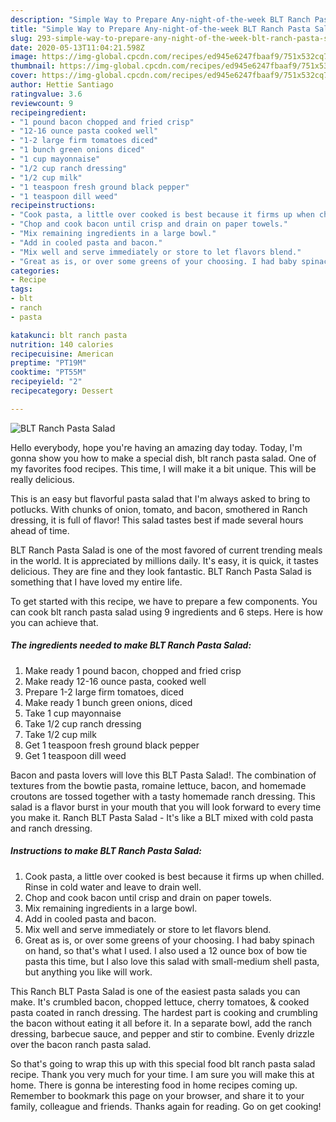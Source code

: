```yaml
---
description: "Simple Way to Prepare Any-night-of-the-week BLT Ranch Pasta Salad"
title: "Simple Way to Prepare Any-night-of-the-week BLT Ranch Pasta Salad"
slug: 293-simple-way-to-prepare-any-night-of-the-week-blt-ranch-pasta-salad
date: 2020-05-13T11:04:21.598Z
image: https://img-global.cpcdn.com/recipes/ed945e6247fbaaf9/751x532cq70/blt-ranch-pasta-salad-recipe-main-photo.jpg
thumbnail: https://img-global.cpcdn.com/recipes/ed945e6247fbaaf9/751x532cq70/blt-ranch-pasta-salad-recipe-main-photo.jpg
cover: https://img-global.cpcdn.com/recipes/ed945e6247fbaaf9/751x532cq70/blt-ranch-pasta-salad-recipe-main-photo.jpg
author: Hettie Santiago
ratingvalue: 3.6
reviewcount: 9
recipeingredient:
- "1 pound bacon chopped and fried crisp"
- "12-16 ounce pasta cooked well"
- "1-2 large firm tomatoes diced"
- "1 bunch green onions diced"
- "1 cup mayonnaise"
- "1/2 cup ranch dressing"
- "1/2 cup milk"
- "1 teaspoon fresh ground black pepper"
- "1 teaspoon dill weed"
recipeinstructions:
- "Cook pasta, a little over cooked is best because it firms up when chilled. Rinse in cold water and leave to drain well."
- "Chop and cook bacon until crisp and drain on paper towels."
- "Mix remaining ingredients in a large bowl."
- "Add in cooled pasta and bacon."
- "Mix well and serve immediately or store to let flavors blend."
- "Great as is, or over some greens of your choosing. I had baby spinach on hand, so that&#39;s what I used. I also used a 12 ounce box of bow tie pasta this time, but I also love this salad with small-medium shell pasta, but anything you like will work."
categories:
- Recipe
tags:
- blt
- ranch
- pasta

katakunci: blt ranch pasta 
nutrition: 140 calories
recipecuisine: American
preptime: "PT19M"
cooktime: "PT55M"
recipeyield: "2"
recipecategory: Dessert

---
```



![BLT Ranch Pasta Salad](https://img-global.cpcdn.com/recipes/ed945e6247fbaaf9/751x532cq70/blt-ranch-pasta-salad-recipe-main-photo.jpg)

Hello everybody, hope you're having an amazing day today. Today, I'm gonna show you how to make a special dish, blt ranch pasta salad. One of my favorites food recipes. This time, I will make it a bit unique. This will be really delicious.

This is an easy but flavorful pasta salad that I&#39;m always asked to bring to potlucks. With chunks of onion, tomato, and bacon, smothered in Ranch dressing, it is full of flavor! This salad tastes best if made several hours ahead of time.

BLT Ranch Pasta Salad is one of the most favored of current trending meals in the world. It is appreciated by millions daily. It's easy, it is quick, it tastes delicious. They are fine and they look fantastic. BLT Ranch Pasta Salad is something that I have loved my entire life.


To get started with this recipe, we have to prepare a few components. You can cook blt ranch pasta salad using 9 ingredients and 6 steps. Here is how you can achieve that.

<!--inarticleads1-->

##### The ingredients needed to make BLT Ranch Pasta Salad:

1. Make ready 1 pound bacon, chopped and fried crisp
1. Make ready 12-16 ounce pasta, cooked well
1. Prepare 1-2 large firm tomatoes, diced
1. Make ready 1 bunch green onions, diced
1. Take 1 cup mayonnaise
1. Take 1/2 cup ranch dressing
1. Take 1/2 cup milk
1. Get 1 teaspoon fresh ground black pepper
1. Get 1 teaspoon dill weed


Bacon and pasta lovers will love this BLT Pasta Salad!. The combination of textures from the bowtie pasta, romaine lettuce, bacon, and homemade croutons are tossed together with a tasty homemade ranch dressing. This salad is a flavor burst in your mouth that you will look forward to every time you make it. Ranch BLT Pasta Salad - It&#39;s like a BLT mixed with cold pasta and ranch dressing. 

<!--inarticleads2-->

##### Instructions to make BLT Ranch Pasta Salad:

1. Cook pasta, a little over cooked is best because it firms up when chilled. Rinse in cold water and leave to drain well.
1. Chop and cook bacon until crisp and drain on paper towels.
1. Mix remaining ingredients in a large bowl.
1. Add in cooled pasta and bacon.
1. Mix well and serve immediately or store to let flavors blend.
1. Great as is, or over some greens of your choosing. I had baby spinach on hand, so that&#39;s what I used. I also used a 12 ounce box of bow tie pasta this time, but I also love this salad with small-medium shell pasta, but anything you like will work.


This Ranch BLT Pasta Salad is one of the easiest pasta salads you can make. It&#39;s crumbled bacon, chopped lettuce, cherry tomatoes, &amp; cooked pasta coated in ranch dressing. The hardest part is cooking and crumbling the bacon without eating it all before it. In a separate bowl, add the ranch dressing, barbecue sauce, and pepper and stir to combine. Evenly drizzle over the bacon ranch pasta salad. 

So that's going to wrap this up with this special food blt ranch pasta salad recipe. Thank you very much for your time. I am sure you will make this at home. There is gonna be interesting food in home recipes coming up. Remember to bookmark this page on your browser, and share it to your family, colleague and friends. Thanks again for reading. Go on get cooking!
